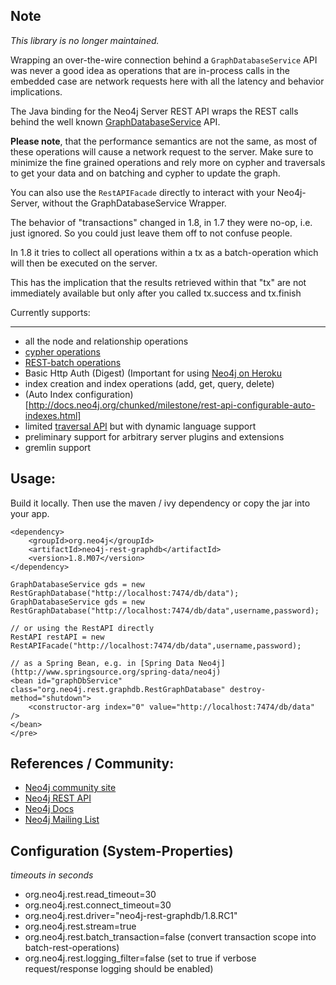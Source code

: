 Note
----
*This library is no longer maintained.*

Wrapping an over-the-wire connection behind a `GraphDatabaseService` API was never a good idea as operations that are in-process calls in the embedded case are network requests here with all the latency and behavior implications.



The Java binding for the Neo4j Server REST API wraps the REST calls behind the well known
[GraphDatabaseService](http://api.neo4j.org/1.8.M07/org/neo4j/graphdb/GraphDatabaseService.html) API.

**Please note**, that the performance semantics are not the same, as most of these operations will cause a network
request to the server. Make sure to minimize the fine grained operations and rely more on cypher and traversals to get
your data and on batching and cypher to update the graph.

You can also use the `RestAPIFacade` directly to interact with your Neo4j-Server, without the GraphDatabaseService Wrapper.

The behavior of "transactions" changed in 1.8, in 1.7 they were no-op, i.e. just ignored. So you could just leave them off to not confuse people.

In 1.8 it tries to collect all operations within a tx as a batch-operation which will then be executed on the server.

This has the implication that the results retrieved within that "tx" are not immediately available but only after you called tx.success and tx.finish



Currently supports:
___________________
 * all the node and relationship operations
 * [cypher operations](http://docs.neo4j.org/chunked/milestone/rest-api-cypher.html)
 * [REST-batch operations](http://docs.neo4j.org/chunked/milestone/rest-api-batch-ops.html)
 * Basic Http Auth (Digest) (Important for using [Neo4j on Heroku](https://devcenter.heroku.com/articles/neo4j)
 * index creation and index operations (add, get, query, delete)
 * (Auto Index configuration)[http://docs.neo4j.org/chunked/milestone/rest-api-configurable-auto-indexes.html]
 * limited [traversal API](http://docs.neo4j.org/chunked/milestone/rest-api-traverse.html) but with dynamic language support
 * preliminary support for arbitrary server plugins and extensions
 * gremlin support
 
Usage:
------

Build it locally. Then use the maven / ivy dependency or copy the jar into your app.

    <dependency>
		<groupId>org.neo4j</groupId>
		<artifactId>neo4j-rest-graphdb</artifactId>
		<version>1.8.M07</version>
    </dependency>

    GraphDatabaseService gds = new RestGraphDatabase("http://localhost:7474/db/data");
    GraphDatabaseService gds = new RestGraphDatabase("http://localhost:7474/db/data",username,password);

    // or using the RestAPI directly
    RestAPI restAPI = new RestAPIFacade("http://localhost:7474/db/data",username,password);

    // as a Spring Bean, e.g. in [Spring Data Neo4j](http://www.springsource.org/spring-data/neo4j)
    <bean id="graphDbService" class="org.neo4j.rest.graphdb.RestGraphDatabase" destroy-method="shutdown">
        <constructor-arg index="0" value="http://localhost:7474/db/data" />
    </bean>
    </pre>

References / Community:
-----------------------

 * [Neo4j community site](http://neo4j.org)
 * [Neo4j REST API](http://docs.neo4j.org/chunked/milestone/rest-api.html)
 * [Neo4j Docs](http://docs.neo4j.org)
 * [Neo4j Mailing List](http://neo4j.org/forums)


Configuration (System-Properties)
-------------

_timeouts in seconds_

* org.neo4j.rest.read_timeout=30
* org.neo4j.rest.connect_timeout=30
* org.neo4j.rest.driver="neo4j-rest-graphdb/1.8.RC1"
* org.neo4j.rest.stream=true
* org.neo4j.rest.batch_transaction=false (convert transaction scope into batch-rest-operations)
* org.neo4j.rest.logging_filter=false (set to true if verbose request/response logging should be enabled)
